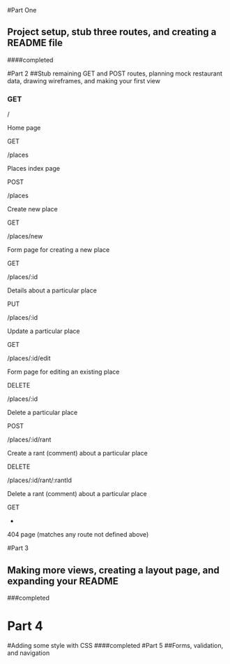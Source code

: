 #Part One
## Project setup, stub three routes, and creating a README file
####completed 

#Part 2
##Stub remaining GET and POST routes, planning mock restaurant data, drawing wireframes, and making your first view
### GET

/

Home page

GET

/places

Places index page

POST

/places

Create new place

GET

/places/new

Form page for creating a new place

GET

/places/:id

Details about a particular place

PUT

/places/:id

Update a particular place

GET

/places/:id/edit

Form page for editing an existing place

DELETE

/places/:id

Delete a particular place

POST

/places/:id/rant

Create a rant (comment) about a particular place

DELETE

/places/:id/rant/:rantId

Delete a rant (comment) about a particular place

GET

*

404 page (matches any route not defined above)

#Part 3
## Making more views, creating a layout page, and expanding your README
###completed
# Part 4
#Adding some style with CSS
####completed
#Part 5
##Forms, validation, and navigation
